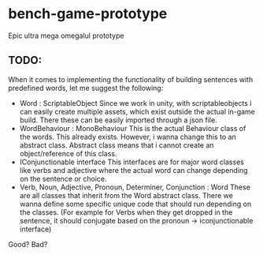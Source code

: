 # bench-game-prototype
Epic ultra mega omegalul prototype
## TODO:
When it comes to implementing the functionality of building sentences with predefined words, let me suggest the following:
- Word : ScriptableObject
Since we work in unity, with scriptableobjects i can easily create multiple assets, which exist outside the actual in-game build.
There these can be easily imported through a json file.
- WordBehaviour : MonoBehaviour
This is the actual Behaviour class of the words. This already exists. However, i wanna change this to an abstract class.
Abstract class means that i cannot create an object/reference of this class.
- IConjunctionable interface
This interfaces are for major word classes like verbs and adjective where the actual word can change depending on the sentence or choice.
- Verb, Noun, Adjective, Pronoun, Determiner, Conjunction : Word
These are all classes that inherit from the Word abstract class. There we wanna define some specific unique code that should run depending on the classes.
  (For example for Verbs when they get dropped in the sentence, it should conjugate based on the pronoun -> iconjunctionable interface)

Good? Bad?
